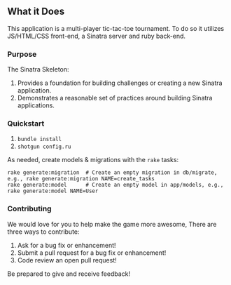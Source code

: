 ## What it Does

This application is a multi-player tic-tac-toe tournament. To do so it utilizes JS/HTML/CSS front-end, a Sinatra server and ruby back-end.

### Purpose
The Sinatra Skeleton:

1. Provides a foundation for building challenges or creating a new Sinatra application.
2. Demonstrates a reasonable set of practices around building Sinatra applications.

### Quickstart

1.  `bundle install`
2.  `shotgun config.ru`

As needed, create models & migrations with the `rake` tasks:

```
rake generate:migration  # Create an empty migration in db/migrate, e.g., rake generate:migration NAME=create_tasks
rake generate:model      # Create an empty model in app/models, e.g., rake generate:model NAME=User
```

### Contributing

We would love for you to help make the game more awesome, There are three ways to contribute:

1. Ask for a bug fix or enhancement!
2. Submit a pull request for a bug fix or enhancement!
3. Code review an open pull request!

Be prepared to give and receive feedback!

